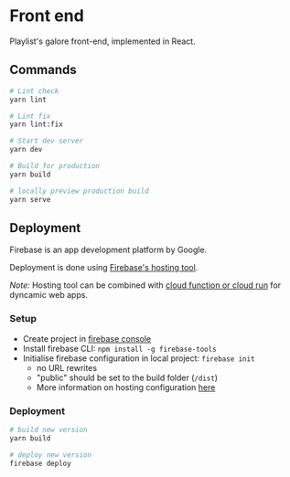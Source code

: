 # Front end

Playlist's galore front-end, implemented in React.

## Commands

```sh
# Lint check
yarn lint

# Lint fix
yarn lint:fix

# Start dev server
yarn dev

# Build for production
yarn build

# locally preview production build
yarn serve
```

## Deployment

Firebase is an app development platform by Google.

Deployment is done using [Firebase's hosting tool](https://firebase.google.com/docs/hosting).

_Note:_ Hosting tool can be combined with [cloud function or cloud run](https://firebase.google.com/docs/hosting/serverless-overview) for dyncamic web apps.

### Setup

- Create project in [firebase console](https://console.firebase.google.com/)
- Install firebase CLI: `npm install -g firebase-tools`
- Initialise firebase configuration in local project: `firebase init`
  - no URL rewrites
  - "public" should be set to the build folder (`/dist`)
  - More information on hosting configuration [here](https://firebase.google.com/docs/hosting/full-config)

### Deployment

```sh
# build new version
yarn build

# deploy new version
firebase deploy
```
